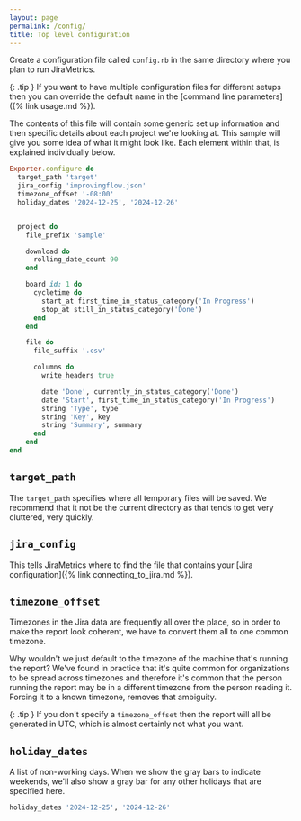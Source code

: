 ```yaml
---
layout: page
permalink: /config/
title: Top level configuration
---
```

Create a configuration file called `config.rb` in the same directory where you plan to run JiraMetrics.

{: .tip }
If you want to have multiple configuration files for different setups then you can override the default name in the [command line parameters]({% link usage.md %}).

The contents of this file will contain some generic set up information and then specific details about each project we're looking at. This sample will give you some idea of what it might look like. Each element within that, is explained individually below.

```ruby
Exporter.configure do
  target_path 'target'
  jira_config 'improvingflow.json'
  timezone_offset '-08:00'
  holiday_dates '2024-12-25', '2024-12-26'


  project do
    file_prefix 'sample'

    download do
      rolling_date_count 90
    end

    board id: 1 do
      cycletime do
        start_at first_time_in_status_category('In Progress')
        stop_at still_in_status_category('Done')
      end
    end

    file do
      file_suffix '.csv'

      columns do
        write_headers true

        date 'Done', currently_in_status_category('Done')
        date 'Start', first_time_in_status_category('In Progress')
        string 'Type', type
        string 'Key', key
        string 'Summary', summary
      end
    end
end
```

## `target_path`

The `target_path` specifies where all temporary files will be saved. We recommend that it not be the current directory as that tends to get very cluttered, very quickly. 

## `jira_config`

This tells JiraMetrics where to find the file that contains your [Jira configuration]({% link connecting_to_jira.md %}).

## `timezone_offset`

Timezones in the Jira data are frequently all over the place, so in order to make the report look coherent, we have to convert them all to one common timezone.

 Why wouldn't we just default to the timezone of the machine that's running the report? We've found in practice that it's quite common for organizations to be spread across timezones and therefore it's common that the person running the report may be in a different timezone from the person reading it. Forcing it to a known timezone, removes that ambiguity.

{: .tip }
If you don't specify a `timezone_offset` then the report will all be generated in UTC, which is almost certainly not what you want.

## `holiday_dates`

A list of non-working days. When we show the gray bars to indicate weekends, we'll also show a gray bar
for any other holidays that are specified here.

```ruby
holiday_dates '2024-12-25', '2024-12-26'
```
